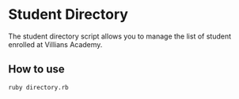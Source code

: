 # Student Directory #

The student directory script allows you to manage the list of student enrolled at
Villians Academy.

## How to use ##

```shell
ruby directory.rb
```
